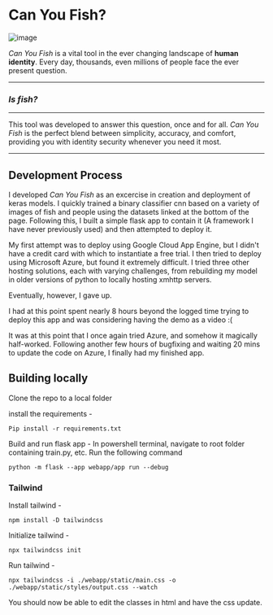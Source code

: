 # Can You Fish?
![image](https://github.com/user-attachments/assets/f94e5c77-4c5e-40fe-b761-3539e7b3c019)

_Can You Fish_ is a vital tool in the ever changing landscape of **human identity**. Every day, thousands, even millions of people face the ever present question. 
***
### ***Is fish?***
***
This tool was developed to answer this question, once and for all. _Can You Fish_ is the perfect blend between simplicity, accuracy, and comfort, 
providing you with identity security whenever you need it most.
***
## Development Process

I developed _Can You Fish_ as an excercise in creation and deployment of keras models. I quickly trained a binary classifier cnn based on a variety of images
of fish and people using the datasets linked at the bottom of the page. Following this, I built a simple flask app to contain it (A framework I have never previously used)
and then attempted to deploy it. 

My first attempt was to deploy using Google Cloud App Engine, but I didn't have a credit card with which to instantiate a 
free trial. I then tried to deploy using Microsoft Azure, but found it extremely difficult. I tried three other hosting solutions, each with varying challenges,
from rebuilding my model in older versions of python to locally hosting xmhttp servers. 

Eventually, however, I gave up.

I had at this point spent nearly 8 hours beyond the logged time trying to deploy this app and was considering having the demo as a video :(

It was at this point that I once again tried Azure, and somehow it magically half-worked. 
Following another few hours of bugfixing and waiting 20 mins to update the code on Azure, I finally had my finished app.

## Building locally

Clone the repo to a local folder

install the requirements -
```
Pip install -r requirements.txt
```

Build and run flask app - 
In powershell terminal, navigate to root folder containing train.py, etc. 
Run the following command
```
python -m flask --app webapp/app run --debug
```

### Tailwind
Install tailwind -
```
npm install -D tailwindcss
```
Initialize tailwind - 
```
npx tailwindcss init
```
Run tailwind - 
```
npx tailwindcss -i ./webapp/static/main.css -o ./webapp/static/styles/output.css --watch
```

You should now be able to edit the classes in html and have the css update.

